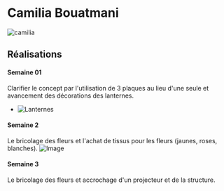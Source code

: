 # Camilia Bouatmani

 ![camilia](https://github.com/user-attachments/assets/fd1ae8c4-56f2-4c0f-90f9-c853a7c1b1c7)

 ## Réalisations

 <!-- Une image par semaine de la réalisation dont tu es le plus fier avec une légende -->
#### Semaine 01
Clarifier le concept par l'utilisation de 3 plaques au lieu d'une seule et avancement des décorations des lanternes.

* ![Lanternes](https://github.com/user-attachments/assets/2cdebb75-9304-471b-bf94-3e992b640730)

#### Semaine 2

Le bricolage des fleurs et l'achat de tissus pour les fleurs (jaunes, roses, blanches).
![Image](https://github.com/user-attachments/assets/dc5ce70e-aa91-4f8d-8115-8903647d61c0)

#### Semaine 3

Le bricolage des fleurs et accrochage d'un projecteur et de la structure.

